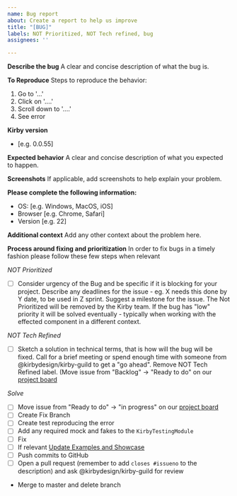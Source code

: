 ```yaml
---
name: Bug report
about: Create a report to help us improve
title: "[BUG]"
labels: NOT Prioritized, NOT Tech refined, bug
assignees: ''

---
```


**Describe the bug**
A clear and concise description of what the bug is.

**To Reproduce**
Steps to reproduce the behavior:

1. Go to '...'
2. Click on '....'
3. Scroll down to '....'
4. See error

**Kirby version**

- [e.g. 0.0.55]

**Expected behavior**
A clear and concise description of what you expected to happen.

**Screenshots**
If applicable, add screenshots to help explain your problem.

**Please complete the following information:**

- OS: [e.g. Windows, MacOS, iOS]
- Browser [e.g. Chrome, Safari]
- Version [e.g. 22]

**Additional context**
Add any other context about the problem here.

**Process around fixing and prioritization**
In order to fix bugs in a timely fashion please follow these few steps when relevant

*NOT Prioritized*
- [ ] Consider urgency of the Bug and be specific if it is blocking for your project. Describe any deadlines for the issue - eg. X needs this done by Y date, to be used in Z sprint. Suggest a milestone for the issue. The Not Prioritized will be removed by the Kirby team. If the bug has "low" priority it will be solved eventually - typically when working with the effected component in a different context.

*NOT Tech Refined*
- [ ] Sketch a solution in technical terms, that is how will the bug will be fixed. Call for a brief meeting or spend enough time with someone from @kirbydesign/kirby-guild to get a "go ahead". Remove NOT Tech Refined label. (Move issue from "Backlog" -> "Ready to do" on our [project board](https://github.com/kirbydesign/designsystem/projects/1)

*Solve*
- [ ] Move issue from "Ready to do" -> "in progress" on our [project board](https://github.com/kirbydesign/designsystem/projects/1)
- [ ] Create Fix Branch
- [ ] Create test reproducing the error
- [ ] Add any required mock and fakes to the `KirbyTestingModule`
- [ ] Fix
- [ ] If relevant [Update Examples and Showcase](https://cookbook.kirby.design/home/showcase/button)
- [ ] Push commits to GitHub
- [ ] Open a pull request (remember to add `closes #issueno` to the description) and ask @kirbydesign/kirby-guild for review
- Merge to master and delete branch
